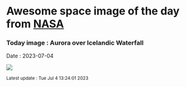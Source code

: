 
# Awesome space image of the day from [NASA](https://api.nasa.gov/)

### Today image : Aurora over Icelandic Waterfall
Date : 2023-07-04

![](https://apod.nasa.gov/apod/image/2307/WaterfallAurora_Letelier_960.jpg)

<small>Latest update : Tue Jul  4 13:24:01 2023</small>
        